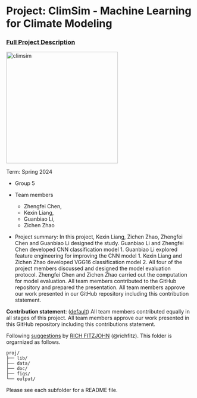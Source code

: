 # Project: ClimSim - Machine Learning for Climate Modeling


### [Full Project Description](doc/project3_desc.md)

<img src="https://leap-stc.github.io/ClimSim/_images/fig_1.png" alt="climsim" width="300"/>

Term: Spring 2024

+ Group 5
+ Team members
	+ Zhengfei Chen,
	+ Kexin Liang,
	+ Guanbiao Li,
	+ Zichen Zhao

+ Project summary: In this project, Kexin Liang, Zichen Zhao, Zhengfei Chen and Guanbiao Li designed the study. Guanbiao Li and Zhengfei Chen developed CNN classification model 1. Guanbiao Li explored feature engineering for improving the CNN model 1. Kexin Liang and Zichen Zhao developed VGG16 classification model 2. All four of the project members discussed and designed the model evaluation protocol. Zhengfei Chen and  Zichen Zhao carried out the computation for model evaluation. All team members contributed to the GitHub repository and prepared the presentation. All team members approve our work presented in our GitHub repository including this contribution statement.
	

**Contribution statement**: ([default](doc/a_note_on_contributions.md)) All team members contributed equally in all stages of this project. All team members approve our work presented in this GitHub repository including this contributions statement. 

Following [suggestions](http://nicercode.github.io/blog/2013-04-05-projects/) by [RICH FITZJOHN](http://nicercode.github.io/about/#Team) (@richfitz). This folder is orgarnized as follows.

```
proj/
├── lib/
├── data/
├── doc/
├── figs/
└── output/
```

Please see each subfolder for a README file.
